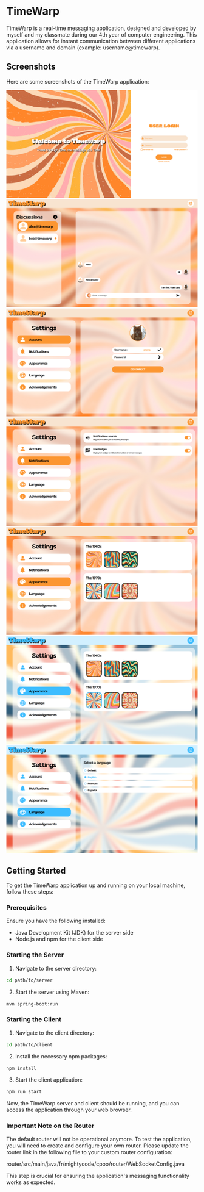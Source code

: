 # TimeWarp

TimeWarp is a real-time messaging application, designed and developed by myself and my classmate during our 4th year of computer engineering. This application allows for instant communication between different applications via a username and domain (example: username@timewarp).

## Screenshots

Here are some screenshots of the TimeWarp application:

![Login Page](screenshots/login.png)
![Home](screenshots/home.png)
![Settings - Account](screenshots/account-settings.png)
![Settings - Notifications](screenshots/notifications-settings.png)
![Settings - Appearance](screenshots/appearance-settings.png)
![Settings - Appearance 2](screenshots/appearance-settings-2.png)
![Settings - Language](screenshots/language-settings.png)

## Getting Started

To get the TimeWarp application up and running on your local machine, follow these steps:

### Prerequisites

Ensure you have the following installed:
- Java Development Kit (JDK) for the server side
- Node.js and npm for the client side

### Starting the Server

1. Navigate to the server directory:
```bash
cd path/to/server
```

2. Start the server using Maven:
```bash
mvn spring-boot:run
```

### Starting the Client

1. Navigate to the client directory:
```bash
cd path/to/client
```

2. Install the necessary npm packages:
```bash
npm install
```

3. Start the client application:
```bash
npm run start
```

Now, the TimeWarp server and client should be running, and you can access the application through your web browser.

### Important Note on the Router
The default router will not be operational anymore. To test the application, you will need to create and configure your own router. Please update the router link in the following file to your custom router configuration:

router/src/main/java/fr/mightycode/cpoo/router/WebSocketConfig.java

This step is crucial for ensuring the application's messaging functionality works as expected.
